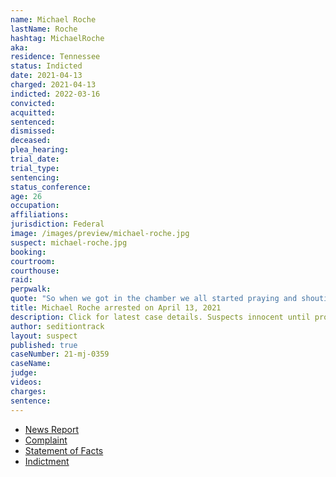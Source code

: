```yaml
---
name: Michael Roche
lastName: Roche
hashtag: MichaelRoche
aka:
residence: Tennessee
status: Indicted
date: 2021-04-13
charged: 2021-04-13
indicted: 2022-03-16
convicted:
acquitted:
sentenced:
dismissed:
deceased:
plea_hearing:
trial_date:
trial_type:
sentencing:
status_conference:
age: 26
occupation:
affiliations:
jurisdiction: Federal
image: /images/preview/michael-roche.jpg
suspect: michael-roche.jpg
booking:
courtroom:
courthouse:
raid:
perpwalk:
quote: "So when we got in the chamber we all started praying and shouting in the name of Jesus Christ and inviting Christ back into our state Capitol"
title: Michael Roche arrested on April 13, 2021
description: Click for latest case details. Suspects innocent until proven guilty.
author: seditiontrack
layout: suspect
published: true
caseNumber: 21-mj-0359
caseName:
judge:
videos:
charges:
sentence:
---
```

- [News Report](https://www.tennessean.com/story/news/crime/2021/04/13/murfreesboro-man-michael-roche-arrested-u-s-capitol-riot-case/7205782002/)
- [Complaint](https://www.justice.gov/usao-dc/case-multi-defendant/file/1386731/download)
- [Statement of Facts](https://www.justice.gov/usao-dc/case-multi-defendant/file/1386736/download)
- [Indictment](https://extremism.gwu.edu/sites/g/files/zaxdzs2191/f/Michael%20Roche%20Indictment.pdf)
